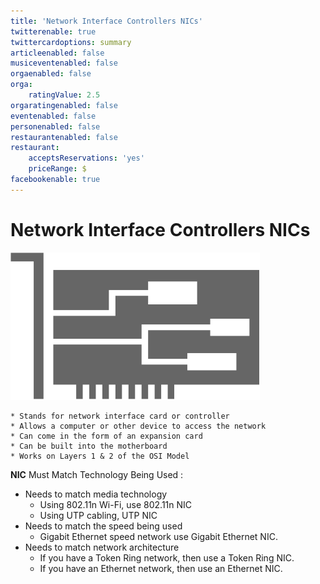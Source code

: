 ```yaml
---
title: 'Network Interface Controllers NICs'
twitterenable: true
twittercardoptions: summary
articleenabled: false
musiceventenabled: false
orgaenabled: false
orga:
    ratingValue: 2.5
orgaratingenabled: false
eventenabled: false
personenabled: false
restaurantenabled: false
restaurant:
    acceptsReservations: 'yes'
    priceRange: $
facebookenable: true
---
```


# <a href="/network/foundations-of-networking-networking-basics/4-tcp-ip-model" class="nav-button transform"><span></span></a>Network Interface Controllers NICs

![](NICs.png)

```
* Stands for network interface card or controller
* Allows a computer or other device to access the network
* Can come in the form of an expansion card
* Can be built into the motherboard
* Works on Layers 1 & 2 of the OSI Model
```

**NIC** Must Match Technology Being Used :
* Needs to match media technology
	* Using 802.11n Wi-Fi, use 802.11n NIC
	* Using UTP cabling, UTP NIC
* Needs to match the speed being used
	* Gigabit Ethernet speed network use Gigabit Ethernet NIC.
* Needs to match network architecture
	* If you have a Token Ring network, then use a Token Ring NIC.
	* If you have an Ethernet network, then use an Ethernet NIC.
